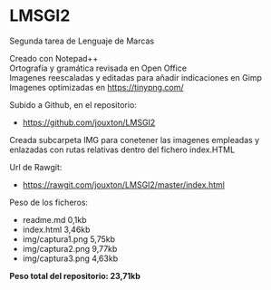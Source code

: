# LMSGI2
Segunda tarea de Lenguaje de Marcas  
  
Creado con Notepad++  
Ortografía y gramática revisada en Open Office  
Imagenes reescaladas y editadas para añadir indicaciones en Gimp  
Imagenes optimizadas en <https://tinypng.com/>  

Subido a Github, en el repositorio:  
* <https://github.com/jouxton/LMSGI2>  
  
Creada subcarpeta IMG para conetener las imagenes empleadas y enlazadas con rutas relativas dentro del fichero index.HTML  
  
Url de Rawgit:  
* <https://rawgit.com/jouxton/LMSGI2/master/index.html>  
  
Peso de los ficheros:  
  
* readme.md         0,1kb  
* index.html        3,46kb  
* img/captura1.png  5,75kb  
* img/captura2.png  9,77kb  
* img/captura3.png  4,63kb  
  
**Peso total del repositorio: 23,71kb**
